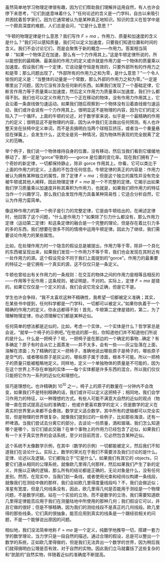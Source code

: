 虽然简单地学习物理定律很有趣，因为它们帮助我们理解并运用自然，有人也许会停下来思考，“它们到底意味着什么？”任何论述的含义是一门学科，自古以来吸引并困扰着哲学家们，因为它通常被认为是某种真正地知识。知识的含义在哲学中是一个颇具深度的难题，人们总是会问，“它是什么意思？”

“牛顿的物理定律是什么意思？我们写作 $F=ma$ ，作用力、质量和加速度的含义是什么？”我们可以感知质量，我们可以定义加速度，只要我们知道位置和时间的含义。我们不会讨论它们，而是会聚焦于新的概念——作用力。答案相当简单：“如果一个物体正在加速，那么有一个力作用其上。”这是牛顿定律所说的，所以能想到的最精确、最美丽的作用力的定义或许就是作用力是一个物体的质量乘以加速度。假设我们有一个定律，它说动量守恒是有效的，只要外部所有的作用力之和是零；那么问题出现了，“外部所有的作用力之和为零，是什么意思？”一个令人愉悦的定义是：“当整体的动量是一个常数，那么外部的作用力之和为零。”一定是哪里出了问题，因为它没有涉及任何新的东西。如果我们发现了一个基础定律，它断言作用力等于质量乘以加速度，然后定义作用力为质量乘以加速度，我们什么都得不到。我们也可以定义作用力为一个正在移动的物体，没有作用力作用其上，它会沿着一条直线做匀速运动。如果我们随后观察到一个物体没有沿着直线做匀速运动，我们或许会说有一个力作用其上。很明显这不是物理的内容，因为它们的定义陷入了一个循环。上面的牛顿的论述，对于数学家来说，似乎是一个最精确的作用力的定义；很明显这不是物理的内容，因为从中我们无法做出任何预测。有人也许整天坐在扶椅中定义单词，而不是去搞明白当两个球相互挤压，或者当一个重量悬挂在弹簧上，会发生什么，这完全是另一种情况，因为物体所表现的完全脱离了定义的范畴。

举个例子，我们说一个物体维持自身的位置，没有移动，然后当我们看到它缓缓地移动了，那一定是“gorce”导致的——gorce 是位置的变化率。现在我们拥有了一个奇妙的新定律，一切都保持静止，除非 gorce 作用其上。你看，它可以类比于上面的作用力的定义，上面的不包含任何信息。牛顿定律的真正的内容是：作用力被认为拥有某种独立的属性，除了定律 $F=ma$ ；但是这个独立的属性并没有完全被牛顿或其他人阐释，因此物理定律 $F=ma$ 是一个不完整的定律。它揭示出如果我们学习质量乘以加速度并称其乘积为作用力，也就是，如果我们把作用力的特征当作一个兴趣学习，那么我们会发现作用力具备某种简易性；它适合分析自然，它认为作用力蛮简单。

像这种作用力的第一个例子是引力的完整定律，它是由牛顿给出的，在阐述定律时，他回答了这个问题，“什么是作用力？”如果除了引力什么都没有，那么作用力定律（运动第二定律）和这条定律的融合是一个完整的理论，但是存在着比引力多的多的东西，我们想要在很多不同的情境中运用牛顿定律。因此为了继续，我们需要谈论作用力的某些属性。

比如，在处理作用力时一个隐含的假设总是被提出，作用力等于零，除非一个具化的东西被呈现出来，如果我们发现一个作用力不等于零，我们也会发现在其附近有一处作用力的源。这个假设完全不同于我们上面提到的“gorce”。作用力的最重要的特征之一是它拥有一个真实的源，这不仅仅只是一条定义。

牛顿也曾给出有关作用力的一条规则：在交互的物体之间的作用力是相等且相反的——作用等于反作用；这条规则，被证明是，不对的。实际上，定律 $F=ma$ 是错的。如果它仅仅是一个定义的话，我们会说它完全正确，但是它不是。

学生也许会争辩，“我不太喜欢这种不精确性，我希望一切都被定义准确；其实，在某些书中提到，任何科学都是一门学科，一切都可以被定义。”如果你执着于一个精确的作用力的定义，你永远都得不到！首先，牛顿第二定律是错的，第二，为了理解物理定律，你必须理解它们都是某种近似。

任何简单的想法都是近似的，比如，考虑一个实体，一个实体是什么？哲学家总是会说，“就举一个椅子的示例吧。”在他说的那一刻，你知道他们并不知道他们所说的是什么。什么是一把椅子？呃，一把椅子是在那边的一个确定的事物...确定？有多确定？原子有时会从它上面蒸发——并不太多，会有一些——灰尘坠落在上面，溶解在漆面；为了精确的定义一把椅子，准确地说出哪些原子是椅子的，哪些原子是空气的，或者哪些原子是灰尘的，哪些原子属于漆面，根本不可能。所以一把椅子的质量只能被粗略地定义。同样地，定义一个单独物体的质量是不可能的，因为在这个世界上不存在单独的实体——每个实体都是许多东西的混合，所以我们仅仅只能把它作为一系列的近似化和理想化。

技巧是理想化。也许精确到 $10^{10}$ 之一，椅子上的原子的数量在一分钟内不会改变，如果我们不是特别精确的话，我们或许可以定义这把椅子；相同地，我们会学习作用力的特征，以一种理想的方式。有些人可能不满意大自然的近似的观点（物理一直在尝试提高近似的准确度），他或许更喜欢数学的定义；但是数学的定义在真实的世界里从来都不会奏效。数学定义适合数学，其中所有的逻辑都可以完全实现，但是物理的世界很复杂，就像我们提到过的一些例子，比如那些海浪，还有一杯啤酒。当我们尝试去分离它的部分，去谈论一份质量，酒和玻璃，我们怎么知道哪个是哪个，当它们彼此交融？在单个事物上的作用力已经包含了近似，如果我们有一个关于真实世界的会话系统，至少对目前而言，它必然包含某种近似。

这个系统不太像数学示例，在其中（数学的示例）一切都能被定义，然后我们不知道我们在谈论什么。实际上，数学的荣光在于我们不需要涉及我们讨论的是什么。定律、论述以及逻辑，它们都独立于“它是什么”。如果我们有其它的 objects，只要它们遵从相同的公理系统，就像欧几里得几何那样，然后如果我们产生了新的定义，并施以正确的逻辑，那么所有的结论都是正确的，无论对象是什么，没有任何差别。然而，在现实中，当我们划一条线，或者使用光束和经纬仪构建一条线段，就像我们在测绘中做的那样，我们会如欧几里得度量线段吗？不，我们会做近似；准星有宽度，但是几何线条没有，因此，欧几里得几何是否能用于测绘是一个物理问题，不是数学问题。站在一个实验的立场，而不是数学的立场，我们需要知道欧几里得定律能否应用于我们在测量陆地中所使用的那种几何；我们假设它可以，并且它做的很好；但是不够精确，因为我们的测绘线段不是真正的几何线段。欧几里得的那些线条，它们真的很抽象，能否应用到真实的线条是一个跟经验相关的问题，不是一个能够说出原因的问题。

相似地，我们没法简单地称 $F=ma$ 是一个定义，纯数学地推导一切，搭建一套力学的数学理论，当力学只是一段自然的描述。通过合理的假设，总是可以整出一个数学的系统，正如欧几里得做的，但是我们无法弄出一个数学的世界，因为稍后我们就得搞明白公理是否有效，对于自然的实物。因此我们立马就囊括了这些复杂的和“肮脏的”自然实物，伴随着近似的准确度不断提高。
